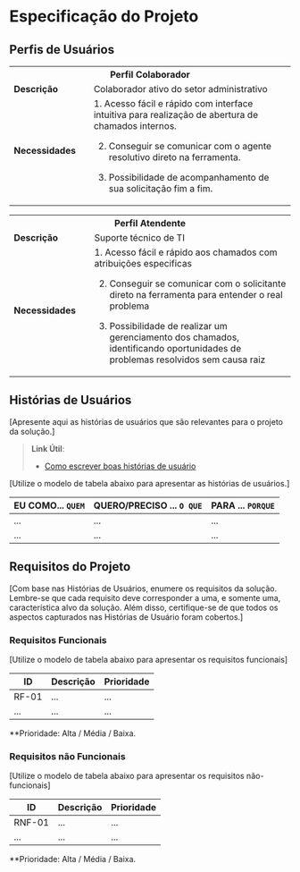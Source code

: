 # Especificação do Projeto

## Perfis de Usuários



<table>
<tbody>
<tr align=center>
<th colspan="2">Perfil Colaborador </th>
</tr>
<tr>
<td width="150px"><b>Descrição</b></td>
<td width="600px">Colaborador ativo do setor administrativo</td>
</tr>
<tr>
<td><b>Necessidades</b></td>
<td>
1. Acesso fácil e rápido com interface intuitiva para realização de abertura de chamados internos.

2. Conseguir se comunicar com o agente resolutivo direto na ferramenta.

3. Possibilidade de acompanhamento de sua solicitação fim a fim.
</td>
</tr>
</tbody>
</table>

<table>
<tbody>
  <tr aling=center>
    <th colspan="2">Perfil Atendente </th>
  </tr>
  <tr>
    <td width="150px"><b>Descrição</b></td>
    <td width="600px">Suporte técnico de TI</td>
  </tr>
  <tr>
  <td><b>Necessidades<b></td>
  <td>
1. Acesso fácil e rápido aos chamados com atribuições especificas
    
2. Conseguir se comunicar com o solicitante direto na ferramenta para entender o real problema

3. Possibilidade de realizar um gerenciamento dos chamados, identificando oportunidades de problemas resolvidos sem causa raiz
</td>
  </tr>
  </tr>
</tbody>  
</table>


## Histórias de Usuários

[Apresente aqui as histórias de usuários que são relevantes para o projeto da solução.]

> **Link Útil**:
> - [Como escrever boas histórias de usuário](https://medium.com/vertice/como-escrever-boas-users-stories-hist%C3%B3rias-de-usu%C3%A1rios-b29c75043fac)

[Utilize o modelo de tabela abaixo para apresentar as histórias de usuários.]

|EU COMO... `QUEM`   | QUERO/PRECISO ... `O QUE` |PARA ... `PORQUE`                 |
|--------------------|---------------------------|----------------------------------|
| ...                | ...                       | ...                              |
| ...                | ...                       | ...                              |

## Requisitos do Projeto

[Com base nas Histórias de Usuários, enumere os requisitos da solução. Lembre-se que cada requisito deve corresponder a uma, e somente uma, característica alvo da solução. Além disso, certifique-se de que todos os aspectos capturados nas Histórias de Usuário foram cobertos.]

### Requisitos Funcionais

[Utilize o modelo de tabela abaixo para apresentar os requisitos funcionais]

|ID    | Descrição                | Prioridade |
|-------|---------------------------------|----|
| RF-01 |  ...                    | ...   | 
|  ...  |  ...                    | ...   |

**Prioridade: Alta / Média / Baixa. 

### Requisitos não Funcionais

[Utilize o modelo de tabela abaixo para apresentar os requisitos não-funcionais]

|ID      | Descrição               |Prioridade |
|--------|-------------------------|----|
| RNF-01 |  ...                    | ...   | 
| ...    |  ...                    | ...   | 

**Prioridade: Alta / Média / Baixa. 

